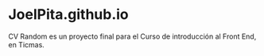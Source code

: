 # JoelPita.github.io
CV Random es un proyecto final para el Curso de introducción al Front End, en Ticmas. 
